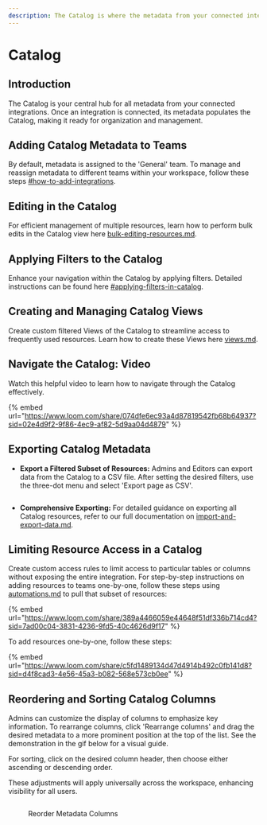 ```yaml
---
description: The Catalog is where the metadata from your connected integrations live.
---
```


# Catalog

## **Introduction**&#x20;

The Catalog is your central hub for all metadata from your connected integrations. Once an integration is connected, its metadata populates the Catalog, making it ready for organization and management.

## **Adding Catalog Metadata to Teams**&#x20;

By default, metadata is assigned to the 'General' team. To manage and reassign metadata to different teams within your workspace, follow these steps [#how-to-add-integrations](../getting-started/secoda-as-an-admin/connect-your-data/#how-to-add-integrations "mention").&#x20;

## Editing in the Catalog

For efficient management of multiple resources, learn how to perform bulk edits in the Catalog view here [bulk-editing-resources.md](../resource-and-metadata-management/add-documentation/bulk-editing-resources.md "mention").

## Applying Filters to the Catalog

Enhance your navigation within the Catalog by applying filters. Detailed instructions can be found here [#applying-filters-in-catalog](filters.md#applying-filters-in-catalog "mention").

## Creating and Managing Catalog Views

Create custom filtered Views of the Catalog to streamline access to frequently used resources. Learn how to create these Views here [views.md](views.md "mention").

## Navigate the Catalog: Video

Watch this helpful video to learn how to navigate through the Catalog effectively.

{% embed url="https://www.loom.com/share/074dfe6ec93a4d87819542fb68b64937?sid=02e4d9f2-9f86-4ec9-af82-5d9aa04d4879" %}

## Exporting Catalog Metadata

* **Export a Filtered Subset of Resources:** Admins and Editors can export data from the Catalog to a CSV file. After setting the desired filters, use the three-dot menu and select 'Export page as CSV'.

<figure><img src="../.gitbook/assets/Screenshot 2024-04-22 at 2.54.30 PM.png" alt=""><figcaption></figcaption></figure>

* **Comprehensive Exporting:** For detailed guidance on exporting all Catalog resources, refer to our full documentation on [import-and-export-data.md](../resource-and-metadata-management/import-and-export-data.md "mention").

## Limiting Resource Access in a Catalog

Create custom access rules to limit access to particular tables or columns without exposing the entire integration. For step-by-step instructions on adding resources to teams one-by-one, follow these steps using [automations.md](automations.md "mention") to pull that subset of resources:

{% embed url="https://www.loom.com/share/389a4466059e44648f51df336b714cd4?sid=7ad00c04-3831-4236-9fd5-40c4626d9f17" %}

To add resources one-by-one, follow these steps:

{% embed url="https://www.loom.com/share/c5fd1489134d47d4914b492c0fb141d8?sid=d4f8cad3-4e56-45a3-b082-568e573cb0ee" %}

## Reordering and Sorting Catalog Columns

Admins can customize the display of columns to emphasize key information. To rearrange columns, click 'Rearrange columns' and drag the desired metadata to a more prominent position at the top of the list. See the demonstration in the gif below for a visual guide.

For sorting, click on the desired column header, then choose either ascending or descending order.&#x20;

These adjustments will apply universally across the workspace, enhancing visibility for all users.&#x20;

<figure><img src="../.gitbook/assets/Kapture 2024-06-10 at 13.54.19.gif" alt=""><figcaption><p>Reorder Metadata Columns</p></figcaption></figure>

